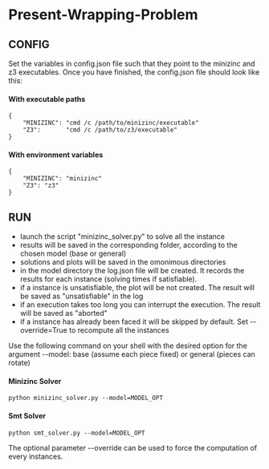 # Present-Wrapping-Problem
 
## CONFIG

Set the variables in config.json file such that they point to the minizinc and 
z3 executables. Once you have finished, the config.json file should look like this:

#### With executable paths
```
{
    "MINIZINC": "cmd /c /path/to/minizinc/executable"
    "Z3":       "cmd /c /path/to/z3/executable"
}
```
#### With environment variables
```
{
    "MINIZINC": "minizinc"
    "Z3": "z3"
}
```

## RUN

- launch the script "minizinc_solver.py" to solve all the instance
- results will be saved in the corresponding folder, according to the chosen model (base or general)
- solutions and plots will be saved in the omonimous directories
- in the model directory the log.json file will be created. It records the results for each instance (solving times if satisfiable). 
- if a instance is unsatisfiable, the plot will be not created. The result will be saved as "unsatisfiable" in the log
- if an execution takes too long you can interrupt the execution. The result will be saved as "aborted" 
- if a instance has already been faced it will be skipped by default. Set --override=True to recompute all the instances

Use the following command on your shell with the desired option for the argument
--model: base (assume each piece fixed) or general (pieces can rotate)

#### Minizinc Solver
```
python minizinc_solver.py --model=MODEL_OPT
```
#### Smt Solver
```
python smt_solver.py --model=MODEL_OPT
```

The optional parameter --override can be used to force the computation of every instances.
